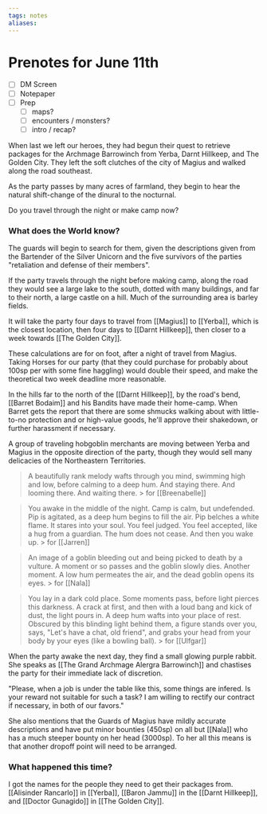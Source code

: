 ```yaml
---
tags: notes
aliases:
---
```


# Prenotes for June 11th
- [ ] DM Screen
- [ ] Notepaper
- [ ] Prep
	- [ ] maps?
	- [ ] encounters / monsters?
	- [ ] intro / recap?

When last we left our heroes, they had begun their quest to retrieve packages for the Archmage Barrowinch from Yerba, Darnt Hillkeep, and The Golden City. They left the soft clutches of the city of Magius and walked along the road southeast. 

As the party passes by many acres of farmland, they begin to hear the natural shift-change of the dinural to the nocturnal. 

Do you travel through the night or make camp now?

### What does the World know?

The guards will begin to search for them, given the descriptions given from the Bartender of the Silver Unicorn and the five survivors of the parties "retaliation and defense of their members".

If the party travels through the night before making camp, along the road they would see a large lake to the south, dotted with many buildings, and far to their north, a large castle on a hill. Much of the surrounding area is barley fields. 

It will take the party four days to travel from [[Magius]] to [[Yerba]], which is the closest location, then four days to [[Darnt Hillkeep]], then closer to a week towards [[The Golden City]]. 

These calculations are for on foot, after a night of travel from Magius. Taking Horses for our party (that they could purchase for probably about 100sp per with some fine haggling) would double their speed, and make the theoretical two week deadline more reasonable.

In the hills far to the north of the [[Darnt Hillkeep]], by the road's bend, [[Barret Bodaim]] and his Bandits have made their home-camp. When Barret gets the report that there are some shmucks walking about with little-to-no protection and or high-value goods, he'll approve their shakedown, or further harassment if necessary.

A group of traveling hobgoblin merchants are moving between Yerba and Magius in the opposite direction of the party, though they would sell many delicacies of the Northeastern Territories.

> A beautifully rank melody wafts through you mind, swimming high and low, before calming to a deep hum. And staying there. And looming there. And waiting there.
	> for [[Breenabelle]]

> You awake in the middle of the night. Camp is calm, but undefended. Pip is agitated, as a deep hum begins to fill the air. Pip belches a white flame. It stares into your soul. You feel judged. You feel accepted, like a hug from a guardian. The hum does not cease. And then you wake up.
	> for [[Jarren]]

> An image of a goblin bleeding out and being picked to death by a vulture. A moment or so passes and the goblin slowly dies. Another moment. A low hum permeates the air, and the dead goblin opens its eyes.
	> for [[Nala]]

> You lay in a dark cold place. Some moments pass, before light pierces this darkness. A crack at first, and then with a loud bang and kick of dust, the light pours in. A deep hum wafts into your place of rest. Obscured by this blinding light behind them, a figure stands over you, says, "Let's have a chat, old friend", and grabs your head from your body by your eyes (like a bowling ball).
	> for [[Ulfgar]]

When the party awake the next day, they find a small glowing purple rabbit. She speaks as [[The Grand Archmage Alergra Barrowinch]] and chastises the party for their immediate lack of discretion. 

"Please, when a job is under the table like this, some things are infered. Is your reward not suitable for such a task? I am willing to rectify our contract if necessary, in both of our favors."

She also mentions that the Guards of Magius have mildly accurate descriptions and have put minor bounties (450sp) on all but [[Nala]] who has a much steeper bounty on her head (3000sp). To her all this means is that another dropoff point will need to be arranged.

### What happened this time?

I got the names for the people they need to get their packages from. [[Alisinder Rancarlo]] in [[Yerba]], [[Baron Jammu]] in the [[Darnt Hillkeep]], and [[Doctor Gunagido]] in [[The Golden City]].